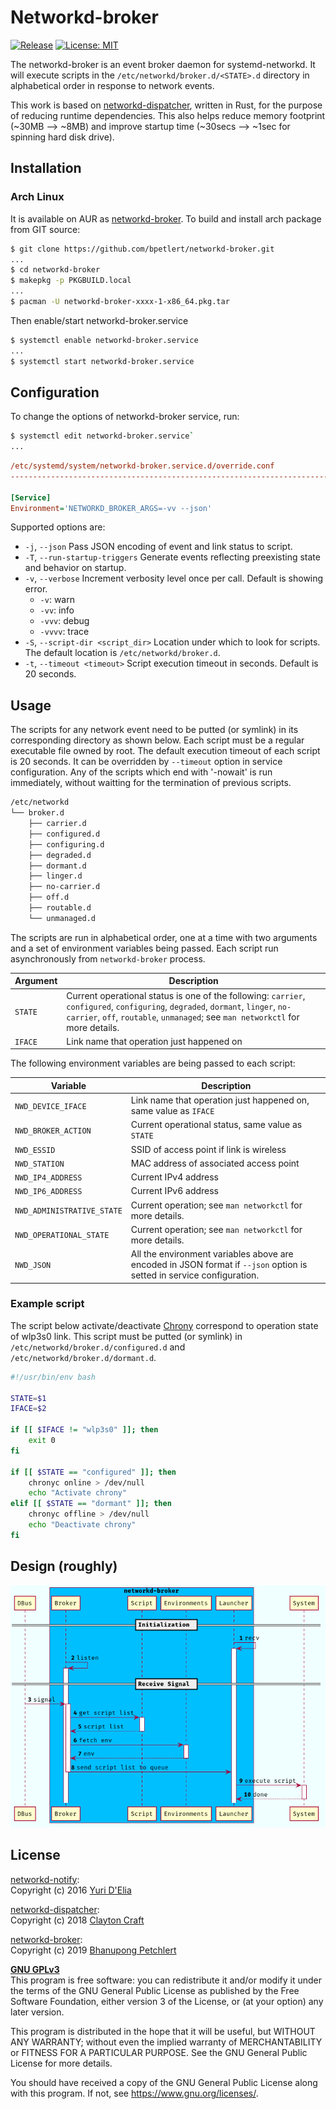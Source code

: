 # Networkd-broker

[![Release](https://img.shields.io/github/v/tag/bpetlert/networkd-broker?include_prereleases&label=release&style=flat-square)](https://github.com/bpetlert/networkd-broker/releases/latest)
[![License:
MIT](https://img.shields.io/github/license/bpetlert/networkd-broker?style=flat-square)](./LICENSE)

The networkd-broker is an event broker daemon for systemd-networkd. It
will execute scripts in the `/etc/networkd/broker.d/<STATE>.d` directory
in alphabetical order in response to network events.

This work is based on
[networkd-dispatcher](https://gitlab.com/craftyguy/networkd-dispatcher),
written in Rust, for the purpose of reducing runtime dependencies. This
also helps reduce memory footprint (\~30MB ⟶ \~8MB) and improve startup
time (\~30secs ⟶ \~1sec for spinning hard disk drive).

## Installation

### Arch Linux

It is available on AUR as
[networkd-broker](https://aur.archlinux.org/packages/networkd-broker/).
To build and install arch package from GIT source:

``` bash
$ git clone https://github.com/bpetlert/networkd-broker.git
...
$ cd networkd-broker
$ makepkg -p PKGBUILD.local
...
$ pacman -U networkd-broker-xxxx-1-x86_64.pkg.tar
```

Then enable/start networkd-broker.service

``` bash
$ systemctl enable networkd-broker.service
...
$ systemctl start networkd-broker.service
```

## Configuration

To change the options of networkd-broker service, run:

``` bash
$ systemctl edit networkd-broker.service`
...
```

``` ini
/etc/systemd/system/networkd-broker.service.d/override.conf
-------------------------------------------------------------------------

[Service]
Environment='NETWORKD_BROKER_ARGS=-vv --json'
```

Supported options are:

  - `-j`, `--json` Pass JSON encoding of event and link status to
    script.
  - `-T`, `--run-startup-triggers` Generate events reflecting
    preexisting state and behavior on startup.
  - `-v`, `--verbose` Increment verbosity level once per call. Default
    is showing error.
      - `-v`: warn
      - `-vv`: info
      - `-vvv`: debug
      - `-vvvv`: trace
  - `-S`, `--script-dir <script_dir>` Location under which to look for
    scripts. The default location is `/etc/networkd/broker.d`.
  - `-t`, `--timeout <timeout>` Script execution timeout in seconds.
    Default is 20 seconds.

## Usage

The scripts for any network event need to be putted (or symlink) in its
corresponding directory as shown below. Each script must be a regular
executable file owned by root. The default execution timeout of each
script is 20 seconds. It can be overridden by `--timeout` option in
service configuration. Any of the scripts which end with '-nowait' is
run immediately, without waitting for the termination of previous
scripts.

``` bash
/etc/networkd
└── broker.d
    ├── carrier.d
    ├── configured.d
    ├── configuring.d
    ├── degraded.d
    ├── dormant.d
    ├── linger.d
    ├── no-carrier.d
    ├── off.d
    ├── routable.d
    └── unmanaged.d
```

The scripts are run in alphabetical order, one at a time with two
arguments and a set of environment variables being passed. Each script
run asynchronously from `networkd-broker` process.

| Argument | Description                                                                                                                                                                                                       |
| -------- | ----------------------------------------------------------------------------------------------------------------------------------------------------------------------------------------------------------------- |
| `STATE`  | Current operational status is one of the following: `carrier`, `configured`, `configuring`, `degraded`, `dormant`, `linger`, `no-carrier`, `off`, `routable`, `unmanaged`; see `man networkctl` for more details. |
| `IFACE`  | Link name that operation just happened on                                                                                                                                                                         |

The following environment variables are being passed to each script:

| Variable                   | Description                                                                                                           |
| -------------------------- | --------------------------------------------------------------------------------------------------------------------- |
| `NWD_DEVICE_IFACE`         | Link name that operation just happened on, same value as `IFACE`                                                      |
| `NWD_BROKER_ACTION`        | Current operational status, same value as `STATE`                                                                     |
| `NWD_ESSID`                | SSID of access point if link is wireless                                                                              |
| `NWD_STATION`              | MAC address of associated access point                                                                                |
| `NWD_IP4_ADDRESS`          | Current IPv4 address                                                                                                  |
| `NWD_IP6_ADDRESS`          | Current IPv6 address                                                                                                  |
| `NWD_ADMINISTRATIVE_STATE` | Current operation; see `man networkctl` for more details.                                                             |
| `NWD_OPERATIONAL_STATE`    | Current operation; see `man networkctl` for more details.                                                             |
| `NWD_JSON`                 | All the environment variables above are encoded in JSON format if `--json` option is setted in service configuration. |

### Example script

The script below activate/deactivate
[Chrony](https://wiki.archlinux.org/index.php/Chrony) correspond to
operation state of wlp3s0 link. This script must be putted (or symlink)
in `/etc/networkd/broker.d/configured.d` and
`/etc/networkd/broker.d/dormant.d`.

``` bash
#!/usr/bin/env bash

STATE=$1
IFACE=$2

if [[ $IFACE != "wlp3s0" ]]; then
    exit 0
fi

if [[ $STATE == "configured" ]]; then
    chronyc online > /dev/null
    echo "Activate chrony"
elif [[ $STATE == "dormant" ]]; then
    chronyc offline > /dev/null
    echo "Deactivate chrony"
fi
```

## Design (roughly)

![Sequence Diagram](docs/assets/networkd-broker.png)

## License

[networkd-notify](https://github.com/wavexx/networkd-notify):  
Copyright (c) 2016 [Yuri D'Elia](wavexx@thregr.org)

[networkd-dispatcher](https://gitlab.com/craftyguy/networkd-dispatcher):  
Copyright (c) 2018 [Clayton Craft](clayton@craftyguy.net)

[networkd-broker](https://github.com/bpetlert/networkd-broker):  
Copyright (c) 2019 [Bhanupong Petchlert](bpetlert@gmail.com)

**[GNU GPLv3](./LICENSE)**  
This program is free software: you can redistribute it and/or modify it
under the terms of the GNU General Public License as published by the
Free Software Foundation, either version 3 of the License, or (at your
option) any later version.

This program is distributed in the hope that it will be useful, but
WITHOUT ANY WARRANTY; without even the implied warranty of
MERCHANTABILITY or FITNESS FOR A PARTICULAR PURPOSE. See the GNU General
Public License for more details.

You should have received a copy of the GNU General Public License along
with this program. If not, see <https://www.gnu.org/licenses/>.
